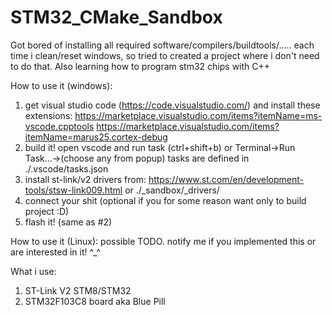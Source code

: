 # STM32_CMake_Sandbox
Got bored of installing all required software/compilers/buildtools/..... each time i clean/reset windows, so tried to created a project where i don't need to do that.
Also learning how to program stm32 chips with C++

How to use it (windows): 
  1) get visual studio code (https://code.visualstudio.com/) and install these extensions:
        https://marketplace.visualstudio.com/items?itemName=ms-vscode.cpptools
        https://marketplace.visualstudio.com/items?itemName=marus25.cortex-debug
  2) build it! open vscode and run task (ctrl+shift+b) or Terminal->Run Task...->(choose any from popup)
      tasks are defined in ./.vscode/tasks.json
  3) install st-link/v2 drivers from:
        https://www.st.com/en/development-tools/stsw-link009.html or
        ./_sandbox/_drivers/
  4) connect your shit (optional if you for some reason want only to build project :D)
  5) flash it! (same as #2)
  
How to use it (Linux): 
  possible TODO. notify me if you implemented this or are interested in it! ^_^
  
What i use:
  1) ST-Link V2 STM8/STM32 
  3) STM32F103C8 board aka Blue Pill
